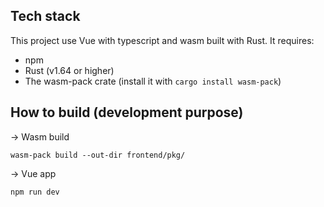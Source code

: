 ## Tech stack

This project use Vue with typescript and wasm built with Rust.
It requires:
- npm
- Rust (v1.64 or higher)
- The wasm-pack crate (install it with `cargo install wasm-pack`)

## How to build (development purpose)

-> Wasm build
```
wasm-pack build --out-dir frontend/pkg/
```

-> Vue app
```
npm run dev
```